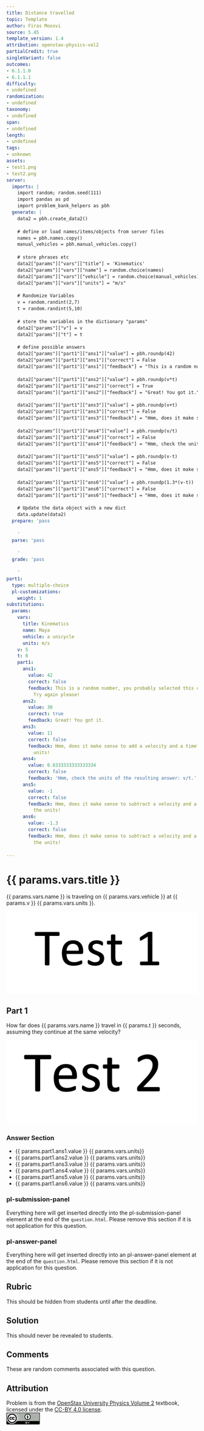 ```yaml
---
title: Distance travelled
topic: Template
author: Firas Moosvi
source: 5.45
template_version: 1.4
attribution: openstax-physics-vol2
partialCredit: true
singleVariant: false
outcomes:
- 6.1.1.0
- 6.1.1.1
difficulty:
- undefined
randomization:
- undefined
taxonomy:
- undefined
span:
- undefined
length:
- undefined
tags:
- unknown
assets:
- test1.png
- test2.png
server:
  imports: |
    import random; random.seed(111)
    import pandas as pd
    import problem_bank_helpers as pbh
  generate: |
    data2 = pbh.create_data2()

    # define or load names/items/objects from server files
    names = pbh.names.copy()
    manual_vehicles = pbh.manual_vehicles.copy()

    # store phrases etc
    data2["params"]["vars"]["title"] = 'Kinematics'
    data2["params"]["vars"]["name"] = random.choice(names)
    data2["params"]["vars"]["vehicle"] = random.choice(manual_vehicles)
    data2["params"]["vars"]["units"] = "m/s"

    # Randomize Variables
    v = random.randint(2,7)
    t = random.randint(5,10)

    # store the variables in the dictionary "params"
    data2["params"]["v"] = v
    data2["params"]["t"] = t

    # define possible answers
    data2["params"]["part1"]["ans1"]["value"] = pbh.roundp(42)
    data2["params"]["part1"]["ans1"]["correct"] = False
    data2["params"]["part1"]["ans1"]["feedback"] = "This is a random number, you probably selected this choice by mistake! Try again please!"

    data2["params"]["part1"]["ans2"]["value"] = pbh.roundp(v*t)
    data2["params"]["part1"]["ans2"]["correct"] = True
    data2["params"]["part1"]["ans2"]["feedback"] = "Great! You got it."

    data2["params"]["part1"]["ans3"]["value"] = pbh.roundp(v+t)
    data2["params"]["part1"]["ans3"]["correct"] = False
    data2["params"]["part1"]["ans3"]["feedback"] = "Hmm, does it make sense to add a velocity and a time? Check the units!"

    data2["params"]["part1"]["ans4"]["value"] = pbh.roundp(v/t)
    data2["params"]["part1"]["ans4"]["correct"] = False
    data2["params"]["part1"]["ans4"]["feedback"] = "Hmm, check the units of the resulting answer: v/t."

    data2["params"]["part1"]["ans5"]["value"] = pbh.roundp(v-t)
    data2["params"]["part1"]["ans5"]["correct"] = False
    data2["params"]["part1"]["ans5"]["feedback"] = "Hmm, does it make sense to subtract a velocity and a time? Check the units!"

    data2["params"]["part1"]["ans6"]["value"] = pbh.roundp(1.3*(v-t))
    data2["params"]["part1"]["ans6"]["correct"] = False
    data2["params"]["part1"]["ans6"]["feedback"] = "Hmm, does it make sense to subtract a velocity and a time? Check the units!"

    # Update the data object with a new dict
    data.update(data2)
  prepare: 'pass

    '
  parse: 'pass

    '
  grade: 'pass

    '
part1:
  type: multiple-choice
  pl-customizations:
    weight: 1
substitutions:
  params:
    vars:
      title: Kinematics
      name: Maya
      vehicle: a unicycle
      units: m/s
    v: 5
    t: 6
    part1:
      ans1:
        value: 42
        correct: false
        feedback: This is a random number, you probably selected this choice by mistake!
          Try again please!
      ans2:
        value: 30
        correct: true
        feedback: Great! You got it.
      ans3:
        value: 11
        correct: false
        feedback: Hmm, does it make sense to add a velocity and a time? Check the
          units!
      ans4:
        value: 0.8333333333333334
        correct: false
        feedback: 'Hmm, check the units of the resulting answer: v/t.'
      ans5:
        value: -1
        correct: false
        feedback: Hmm, does it make sense to subtract a velocity and a time? Check
          the units!
      ans6:
        value: -1.3
        correct: false
        feedback: Hmm, does it make sense to subtract a velocity and a time? Check
          the units!

---
```

# {{ params.vars.title }}
{{ params.vars.name }} is traveling on {{ params.vars.vehicle }} at {{ params.v }} {{ params.vars.units }}.

<img src="test1.png">

## Part 1

How far does {{ params.vars.name }} travel in {{ params.t }} seconds, assuming they continue at the same velocity?

<img src="test2.png">

### Answer Section

- {{ params.part1.ans1.value }} {{ params.vars.units}}
- {{ params.part1.ans2.value }} {{ params.vars.units}}
- {{ params.part1.ans3.value }} {{ params.vars.units}}
- {{ params.part1.ans4.value }} {{ params.vars.units}}
- {{ params.part1.ans5.value }} {{ params.vars.units}}
- {{ params.part1.ans6.value }} {{ params.vars.units}}

### pl-submission-panel

Everything here will get inserted directly into the pl-submission-panel element at the end of the `question.html`.
Please remove this section if it is not application for this question.

### pl-answer-panel

Everything here will get inserted directly into an pl-answer-panel element at the end of the `question.html`.
Please remove this section if it is not application for this question.

## Rubric

This should be hidden from students until after the deadline.

## Solution

This should never be revealed to students.

## Comments

These are random comments associated with this question.

## Attribution

Problem is from the [OpenStax University Physics Volume 2](https://openstax.org/details/books/university-physics-volume-2) textbook, licensed under the [CC-BY 4.0 license](https://creativecommons.org/licenses/by/4.0/).<br>![Image representing the Creative Commons 4.0 BY license.](https://raw.githubusercontent.com/firasm/bits/master/by.png)